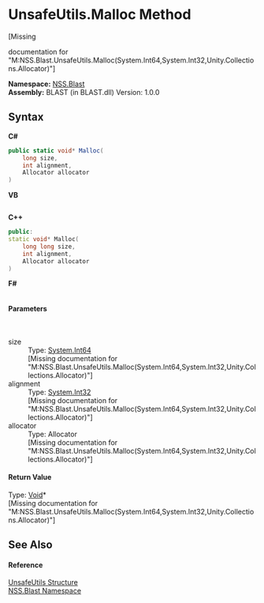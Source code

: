 # UnsafeUtils.Malloc Method 
 

\[Missing <summary> documentation for "M:NSS.Blast.UnsafeUtils.Malloc(System.Int64,System.Int32,Unity.Collections.Allocator)"\]

**Namespace:**&nbsp;<a href="88b55311-4a89-0894-e27a-e157e443c7f7.md">NSS.Blast</a><br />**Assembly:**&nbsp;BLAST (in BLAST.dll) Version: 1.0.0

## Syntax

**C#**<br />
``` C#
public static void* Malloc(
	long size,
	int alignment,
	Allocator allocator
)
```

**VB**<br />
``` VB

```

**C++**<br />
``` C++
public:
static void* Malloc(
	long long size, 
	int alignment, 
	Allocator allocator
)
```

**F#**<br />
``` F#

```


#### Parameters
&nbsp;<dl><dt>size</dt><dd>Type: <a href="https://docs.microsoft.com/dotnet/api/system.int64" target="_blank" rel="noopener noreferrer">System.Int64</a><br />\[Missing <param name="size"/> documentation for "M:NSS.Blast.UnsafeUtils.Malloc(System.Int64,System.Int32,Unity.Collections.Allocator)"\]</dd><dt>alignment</dt><dd>Type: <a href="https://docs.microsoft.com/dotnet/api/system.int32" target="_blank" rel="noopener noreferrer">System.Int32</a><br />\[Missing <param name="alignment"/> documentation for "M:NSS.Blast.UnsafeUtils.Malloc(System.Int64,System.Int32,Unity.Collections.Allocator)"\]</dd><dt>allocator</dt><dd>Type: Allocator<br />\[Missing <param name="allocator"/> documentation for "M:NSS.Blast.UnsafeUtils.Malloc(System.Int64,System.Int32,Unity.Collections.Allocator)"\]</dd></dl>

#### Return Value
Type: <a href="https://docs.microsoft.com/dotnet/api/system.void" target="_blank" rel="noopener noreferrer">Void</a>*<br />\[Missing <returns> documentation for "M:NSS.Blast.UnsafeUtils.Malloc(System.Int64,System.Int32,Unity.Collections.Allocator)"\]

## See Also


#### Reference
<a href="4ee5a03a-87f0-c42f-5907-c70bcd7e1fc0.md">UnsafeUtils Structure</a><br /><a href="88b55311-4a89-0894-e27a-e157e443c7f7.md">NSS.Blast Namespace</a><br />